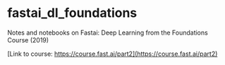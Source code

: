 # fastai_dl_foundations
Notes and notebooks on Fastai: Deep Learning from the Foundations Course (2019)

[Link to course: https://course.fast.ai/part2](https://course.fast.ai/part2)

